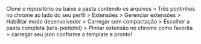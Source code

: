 Clone o repositório ou baixe a pasta contendo os arquivos > Três pontinhos no chrome ao lado do seu perfil > Extensões > Gerenciar extensões > Habilitar modo desenvolvedor > Carregar sem compactação > Escolher a pasta completa (urls-pontotel) > Pinnar extensão no chrome como favorita > carregar seu json conforme o template e pronto!
